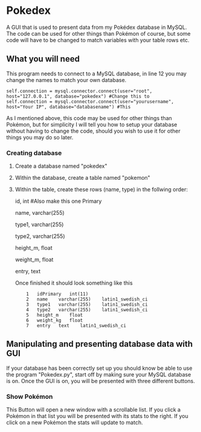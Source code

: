 # Pokedex
A GUI that is used to present data from my Pokédex database in MySQL. The code can be used for other things than Pokémon of course, but some code will have to be changed to match variables with your table rows etc. 

## What you will need
This program needs to connect to a MySQL database, in line 12 you may change the names to match your own database.
```
self.connection = mysql.connector.connect(user="root", host="127.0.0.1", database="pokedex") #Change this to
self.connection = mysql.connector.connect(user="yourusername", host="Your IP", database="databasename") #This
```

As I mentioned above, this code may be used for other things than Pokémon, but for simplicity I will tell you how to setup your database without having to change the code, should you wish to use it for other things you may do so later.

### Creating database
1. Create a database named "pokedex"
2. Within the database, create a table named "pokemon"
3. Within the table, create these rows (name, type) in the follwing order:


	id, int #Also make this one Primary

	name, varchar(255)

	type1, varchar(255)

	type2, varchar(255)

	height_m, float

	weight_m, float

	entry, text

	Once finished it should look something like this 

	```
		1 	idPrimary 	int(11) 						
		2 	name 	varchar(255) 	latin1_swedish_ci 				
		3 	type1 	varchar(255) 	latin1_swedish_ci 					
		4 	type2 	varchar(255) 	latin1_swedish_ci 				
		5 	height_m 	float 							
		6 	weight_kg 	float 						 	
		7 	entry 	text 	latin1_swedish_ci 						
	```

## Manipulating and presenting database data with GUI
If your database has been correctly set up you should know be able to use the program "Pokedex.py", start off by making sure your MySQL database is on. Once the GUI is on, you will be presented with three different buttons.

### Show Pokémon
This Button will open a new window with a scrollable list. If you click a Pokémon in that list you will be presented with its stats to the right. If you click on a new Pokémon the stats will update to match.




